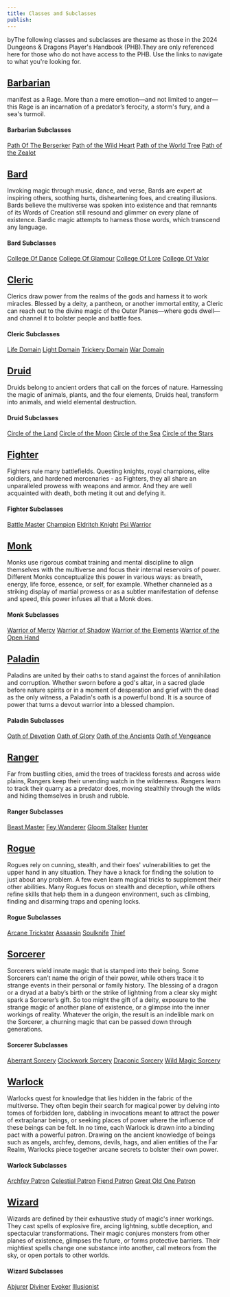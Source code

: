 ```yaml
---
title: Classes and Subclasses
publish:
---
```

byThe following classes and subclasses are thesame as those in the 2024 Dungeons & Dragons Player's Handbook (PHB).They are only referenced here for those who do not have access to the PHB. Use the links to navigate to what you're looking for. 
## [Barbarian](http://dnd2024.wikidot.com/barbarian:main)
manifest as a Rage. More than a mere emotion—and not limited to anger—this Rage is an incarnation of a predator’s ferocity, a storm's fury, and a sea's turmoil.
#### Barbarian Subclasses
[Path Of The Berserker](http://dnd2024.wikidot.com/barbarian:path-of-the-berserker)
[Path of the Wild Heart](http://dnd2024.wikidot.com/barbarian:path-of-the-wild-heart)
[Path of the World Tree](http://dnd2024.wikidot.com/barbarian:path-of-the-world-tree)
[Path of the Zealot](http://dnd2024.wikidot.com/barbarian:path-of-the-zealot)
## [Bard](http://dnd2024.wikidot.com/bard:main)
Invoking magic through music, dance, and verse, Bards are expert at inspiring others, soothing hurts, disheartening foes, and creating illusions. Bards believe the multiverse was spoken into existence and that remnants of its Words of Creation still resound and glimmer on every plane of existence. Bardic magic attempts to harness those words, which transcend any language.
#### Bard Subclasses
[College Of Dance](http://dnd2024.wikidot.com/bard:college-of-dance)
[College Of Glamour](http://dnd2024.wikidot.com/bard:college-of-glamour)
[College Of Lore](http://dnd2024.wikidot.com/bard:college-of-lore)
[College Of Valor](http://dnd2024.wikidot.com/bard:college-of-valor)
## [Cleric](http://dnd2024.wikidot.com/cleric:main)
Clerics draw power from the realms of the gods and harness it to work miracles. Blessed by a deity, a pantheon, or another immortal entity, a Cleric can reach out to the divine magic of the Outer Planes—where gods dwell—and channel it to bolster people and battle foes.
#### Cleric Subclasses
[Life Domain](http://dnd2024.wikidot.com/cleric:life-domain)
[Light Domain](http://dnd2024.wikidot.com/cleric:light-domain)
[Trickery Domain](http://dnd2024.wikidot.com/cleric:trickery-domain)
[War Domain](http://dnd2024.wikidot.com/cleric:war-domain)
## [Druid](http://dnd2024.wikidot.com/druid:main)
Druids belong to ancient orders that call on the forces of nature. Harnessing the magic of animals, plants, and the four elements, Druids heal, transform into animals, and wield elemental destruction.
#### Druid Subclasses
[Circle of the Land](http://dnd2024.wikidot.com/druid:circle-of-the-land)
[Circle of the Moon](http://dnd2024.wikidot.com/druid:circle-of-the-moon)
[Circle of the Sea](http://dnd2024.wikidot.com/druid:circle-of-the-sea)
[Circle of the Stars](http://dnd2024.wikidot.com/druid:circle-of-the-stars)
## [Fighter](http://dnd2024.wikidot.com/fighter:main)
Fighters rule many battlefields. Questing knights, royal champions, elite soldiers, and hardened mercenaries - as Fighters, they all share an unparalleled prowess with weapons and armor. And they are well acquainted with death, both meting it out and defying it.
#### Fighter Subclasses
[Battle Master](http://dnd2024.wikidot.com/fighter:battle-master)
[Champion](http://dnd2024.wikidot.com/fighter:champion)
[Eldritch Knight](http://dnd2024.wikidot.com/fighter:eldritch-knight)
[Psi Warrior](http://dnd2024.wikidot.com/fighter:psi-warrior)
## [Monk](http://dnd2024.wikidot.com/monk:main)
Monks use rigorous combat training and mental discipline to align themselves with the multiverse and focus their internal reservoirs of power. Different Monks conceptualize this power in various ways: as breath, energy, life force, essence, or self, for example. Whether channeled as a striking display of martial prowess or as a subtler manifestation of defense and speed, this power infuses all that a Monk does.
#### Monk Subclasses
[Warrior of Mercy](http://dnd2024.wikidot.com/monk:warrior-of-mercy)
[Warrior of Shadow](http://dnd2024.wikidot.com/monk:warrior-of-shadow)
[Warrior of the Elements](http://dnd2024.wikidot.com/monk:warrior-of-the-elements)
[Warrior of the Open Hand](http://dnd2024.wikidot.com/monk:warrior-of-the-open-hand)
## [Paladin](http://dnd2024.wikidot.com/paladin:main)
Paladins are united by their oaths to stand against the forces of annihilation and corruption. Whether sworn before a god's altar, in a sacred glade before nature spirits or in a moment of desperation and grief with the dead as the only witness, a Paladin's oath is a powerful bond. It is a source of power that turns a devout warrior into a blessed champion.
#### Paladin Subclasses
[Oath of Devotion](http://dnd2024.wikidot.com/paladin:oath-of-devotion)
[Oath of Glory](http://dnd2024.wikidot.com/paladin:oath-of-glory)
[Oath of the Ancients](http://dnd2024.wikidot.com/paladin:oath-of-the-ancients)
[Oath of Vengeance](http://dnd2024.wikidot.com/paladin:oath-of-vengeance)
## [Ranger](http://dnd2024.wikidot.com/ranger:main)
Far from bustling cities, amid the trees of trackless forests and across wide plains, Rangers keep their unending watch in the wilderness. Rangers learn to track their quarry as a predator does, moving stealthily through the wilds and hiding themselves in brush and rubble.
#### Ranger Subclasses
[Beast Master](http://dnd2024.wikidot.com/ranger:beast-master)
[Fey Wanderer](http://dnd2024.wikidot.com/ranger:fey-wanderer)
[Gloom Stalker](http://dnd2024.wikidot.com/ranger:gloom-stalker)
[Hunter](http://dnd2024.wikidot.com/ranger:hunter)
## [Rogue](http://dnd2024.wikidot.com/rogue:main)
Rogues rely on cunning, stealth, and their foes' vulnerabilities to get the upper hand in any situation. They have a knack for finding the solution to just about any problem. A few even learn magical tricks to supplement their other abilities. Many Rogues focus on stealth and deception, while others refine skills that help them in a dungeon environment, such as climbing, finding and disarming traps and opening locks.
#### Rogue Subclasses
[Arcane Trickster](http://dnd2024.wikidot.com/rogue:arcane-trickster)
[Assassin](http://dnd2024.wikidot.com/rogue:assassin)
[Soulknife](http://dnd2024.wikidot.com/rogue:soulknife)
[Thief](http://dnd2024.wikidot.com/rogue:thief)
## [Sorcerer](http://dnd2024.wikidot.com/sorcerer:main)
Sorcerers wield innate magic that is stamped into their being. Some Sorcerers can’t name the origin of their power, while others trace it to strange events in their personal or family history. The blessing of a dragon or a dryad at a baby’s birth or the strike of lightning from a clear sky might spark a Sorcerer’s gift. So too might the gift of a deity, exposure to the strange magic of another plane of existence, or a glimpse into the inner workings of reality. Whatever the origin, the result is an indelible mark on the Sorcerer, a churning magic that can be passed down through generations.
#### Sorcerer Subclasses
[Aberrant Sorcery](http://dnd2024.wikidot.com/sorcerer:aberrant-sorcery)
[Clockwork Sorcery](http://dnd2024.wikidot.com/sorcerer:clockwork-sorcery)
[Draconic Sorcery](http://dnd2024.wikidot.com/sorcerer:draconic-sorcery)
[Wild Magic Sorcery](http://dnd2024.wikidot.com/sorcerer:wild-magic-sorcery)
## [Warlock](http://dnd2024.wikidot.com/warlock:main)
Warlocks quest for knowledge that lies hidden in the fabric of the multiverse. They often begin their search for magical power by delving into tomes of forbidden lore, dabbling in invocations meant to attract the power of extraplanar beings, or seeking places of power where the influence of these beings can be felt. In no time, each Warlock is drawn into a binding pact with a powerful patron. Drawing on the ancient knowledge of beings such as angels, archfey, demons, devils, hags, and alien entities of the Far Realm, Warlocks piece together arcane secrets to bolster their own power.
#### Warlock Subclasses
[Archfey Patron](http://dnd2024.wikidot.com/warlock:archfey-patron)
[Celestial Patron](http://dnd2024.wikidot.com/warlock:celestial-patron)
[Fiend Patron](http://dnd2024.wikidot.com/warlock:fiend-patron)
[Great Old One Patron](http://dnd2024.wikidot.com/warlock:great-old-one-patron)
## [Wizard](http://dnd2024.wikidot.com/wizard:main)
Wizards are defined by their exhaustive study of magic's inner workings. They cast spells of explosive fire, arcing lightning, subtle deception, and spectacular transformations. Their magic conjures monsters from other planes of existence, glimpses the future, or forms protective barriers. Their mightiest spells change one substance into another, call meteors from the sky, or open portals to other worlds.
#### Wizard Subclasses
[Abjurer](http://dnd2024.wikidot.com/wizard:abjurer)
[Diviner](http://dnd2024.wikidot.com/wizard:diviner)
[Evoker](http://dnd2024.wikidot.com/wizard:evoker)
[Illusionist](http://dnd2024.wikidot.com/wizard:illusionist)